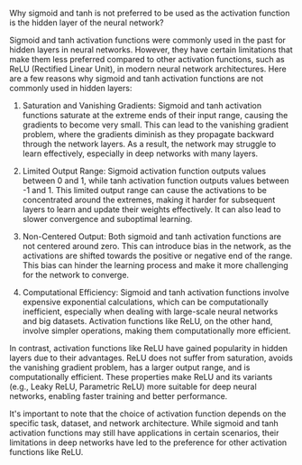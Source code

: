 Why sigmoid and tanh is not preferred to be used as the activation function is the hidden layer of the neural network?

Sigmoid and tanh activation functions were commonly used in the past for hidden layers in neural networks. However, they have certain limitations that make them less preferred compared to other activation functions, such as ReLU (Rectified Linear Unit), in modern neural network architectures. Here are a few reasons why sigmoid and tanh activation functions are not commonly used in hidden layers:

1. Saturation and Vanishing Gradients: Sigmoid and tanh activation functions saturate at the extreme ends of their input range, causing the gradients to become very small. This can lead to the vanishing gradient problem, where the gradients diminish as they propagate backward through the network layers. As a result, the network may struggle to learn effectively, especially in deep networks with many layers.

2. Limited Output Range: Sigmoid activation function outputs values between 0 and 1, while tanh activation function outputs values between -1 and 1. This limited output range can cause the activations to be concentrated around the extremes, making it harder for subsequent layers to learn and update their weights effectively. It can also lead to slower convergence and suboptimal learning.

3. Non-Centered Output: Both sigmoid and tanh activation functions are not centered around zero. This can introduce bias in the network, as the activations are shifted towards the positive or negative end of the range. This bias can hinder the learning process and make it more challenging for the network to converge.

4. Computational Efficiency: Sigmoid and tanh activation functions involve expensive exponential calculations, which can be computationally inefficient, especially when dealing with large-scale neural networks and big datasets. Activation functions like ReLU, on the other hand, involve simpler operations, making them computationally more efficient.

In contrast, activation functions like ReLU have gained popularity in hidden layers due to their advantages. ReLU does not suffer from saturation, avoids the vanishing gradient problem, has a larger output range, and is computationally efficient. These properties make ReLU and its variants (e.g., Leaky ReLU, Parametric ReLU) more suitable for deep neural networks, enabling faster training and better performance.

It's important to note that the choice of activation function depends on the specific task, dataset, and network architecture. While sigmoid and tanh activation functions may still have applications in certain scenarios, their limitations in deep networks have led to the preference for other activation functions like ReLU.

